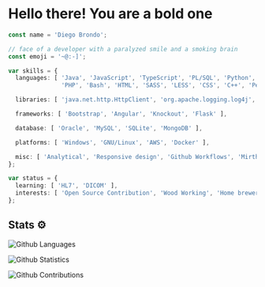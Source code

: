 # Hello there! You are a bold one

```ts
const name = 'Diego Brondo';

// face of a developer with a paralyzed smile and a smoking brain
const emoji = '~@:-]';

var skills = {
  languages: [ 'Java', 'JavaScript', 'TypeScript', 'PL/SQL', 'Python', 'LaTeX',
               'PHP', 'Bash', 'HTML', 'SASS', 'LESS', 'CSS', 'C++', 'Perl', 'C#' ].sort(),

  libraries: [ 'java.net.http.HttpClient', 'org.apache.logging.log4j', 'Matplotlib' ],

  frameworks: [ 'Bootstrap', 'Angular', 'Knockout', 'Flask' ],

  database: [ 'Oracle', 'MySQL', 'SQLite', 'MongoDB' ],

  platforms: [ 'Windows', 'GNU/Linux', 'AWS', 'Docker' ],

  misc: [ 'Analytical', 'Responsive design', 'Github Workflows', 'Mirth' ]
};

var status = {
  learning: [ 'HL7', 'DICOM' ],
  interests: [ 'Open Source Contribution', 'Wood Working', 'Home brewery' ]
};
```

## Stats ⚙️

![Github Languages](https://github-readme-stats.vercel.app/api/top-langs/?username=jamesbrond&layout=compact&count_private=true&theme=tokyonight)

![Github Statistics](https://github-readme-stats.vercel.app/api/?username=jamesbrond&count_private=true&show_icons=true&theme=tokyonight)

![Github Contributions](https://github-readme-streak-stats.herokuapp.com/?user=jamesbrond&hide_border=true&theme=tokyonight)
